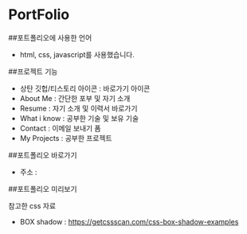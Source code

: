 # PortFolio 

##포트폴리오에 사용한 언어
- html, css, javascript를 사용했습니다.

##프로젝트 기능
- 상탄 깃헙/티스토리 아이콘 : 바로가기 아이콘
- About Me : 간단한 포부 및 자기 소개
- Resume : 자기 소개 및 이력서 바로가기 
- What i know : 공부한 기술 및 보유 기술
- Contact : 이메일 보내기 폼
- My Projects : 공부한 프로젝트 


##포트폴리오 바로가기
- 주소 : 

##포트폴리오 미리보기


참고한 css 자료
- BOX shadow : https://getcssscan.com/css-box-shadow-examples

